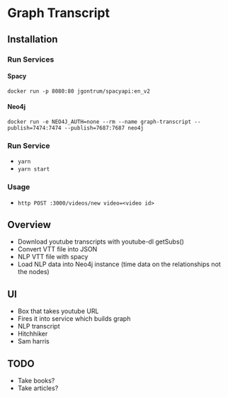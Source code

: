 # Graph Transcript

## Installation

### Run Services

#### Spacy

`docker run -p 8080:80 jgontrum/spacyapi:en_v2`

#### Neo4j

`docker run -e NEO4J_AUTH=none --rm --name graph-transcript --publish=7474:7474 --publish=7687:7687 neo4j`

### Run Service

* `yarn`
* `yarn start`

### Usage

* `http POST :3000/videos/new video=<video id>`

## Overview

* Download youtube transcripts with youtube-dl getSubs()
* Convert VTT file into JSON
* NLP VTT file with spacy
* Load NLP data into Neo4j instance (time data on the relationships not the nodes)

## UI

* Box that takes youtube URL
* Fires it into service which builds graph
* NLP transcript
* Hitchhiker
* Sam harris

## TODO

* Take books?
* Take articles?
